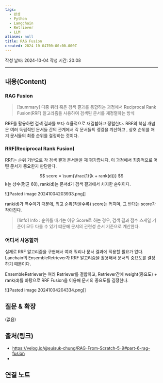 ```yaml
---
tags:
  - 완성
  - Python
  - Langchain
  - Retriever
  - LLM
aliases: null
title: RAG Fusion
created: 2024-10-04T00:00:00.000Z
---
```

작성 날짜: 2024-10-04
작성 시간: 20:08


----
## 내용(Content)

### RAG Fusion

>[!summary]
> 다중 쿼리 혹은 검색 결과를 통합하는 과정에서 Reciprocal Rank Fusion(RRF) 알고리즘을 사용하여 검색된 문서를 재정렬하는 방식

RRF를 활용하면 검색 결과를 보다 효율적으로 재결합하고 정렬한다.
RRF의 핵심 개념은 여러 독립적인 문서들 간의 관계에서 각 문서들의 랭킹을 계산하고 , 상호 순위를 매겨 문서들의 최종 순위를 결정하는 것이다.

### RRF(Reciprocal Rank Fusion)

RRF는 순위 기반으로 각 검색 결과 문서들을 재 평가합니다. 이 과정에서 최종적으로 어떤 문서가 중요한지 판단한다.

$$
score = \sum{\frac{1}{k + rank(d)}}
$$
k는 상수(평균 60), rank(d)는 문서d가 검색 결과에서 차지한 순위이다.

![[Pasted image 20241004203933.png]]


rank(d)가 역수이기 때문에, 최고 순위(작을수록) score는 커지며, 그 반대는 score가 작아진다.


>[!info] Info : 순위를 매기는 이유
>Score로 하는 경우, 검색 결과 점수 스케일 기준이 모두 다를 수 있기 떄문에 문서의 관련성 순서 기준으로 계산한다.

### 어디서 사용할까

실제로 RRF 알고리즘을 구현해서 여러 쿼리나 문서 결과에 적용할 필요가 없다. Lanchain의 EnsembleRetriever가 RRF 알고리즘을 활용해서 문서의 중요도를 결정하기 때문이다.

EnsembleRetriever는 여러 Retriever를 결합하고, Retriever간에 weight(중요도) + rank(d)를 바탕으로 RRF Fusion을 이용해 문서의 중요도를 결정한다.

![[Pasted image 20241004204334.png]]

## 질문 & 확장

(없음)

## 출처(링크)

- https://velog.io/@euisuk-chung/RAG-From-Scratch-5-9#part-6-rag-fusion
- 
## 연결 노트











